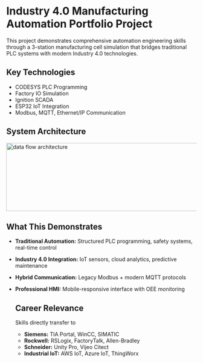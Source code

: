 # Industry 4.0 Manufacturing Automation Portfolio Project
This project demonstrates comprehensive automation engineering skills through a 3-station manufacturing cell simulation that bridges traditional PLC systems with modern Industry 4.0 technologies.

## Key Technologies
- CODESYS PLC Programming
- Factory IO Simulation
- Ignition SCADA
- ESP32 IoT Integration
- Modbus, MQTT, Ethernet/IP Communication

## System Architecture
<img width="628" height="181" alt="data flow architecture" src="https://github.com/user-attachments/assets/0486ecc9-a23a-4eea-92b1-15bb19bcfb24" />

## What This Demonstrates
- **Traditional Automation:** Structured PLC programming, safety systems, real-time control
- **Industry 4.0 Integration:** IoT sensors, cloud analytics, predictive maintenance
- **Hybrid Communication:** Legacy Modbus + modern MQTT protocols
- **Professional HMI:** Mobile-responsive interface with OEE monitoring

  ## Career Relevance
  Skills directly transfer to
  - **Siemens:** TIA Portal, WinCC, SIMATIC
  - **Rockwell:** RSLogix, FactoryTalk, Allen-Bradley
  - **Schneider:** Unity Pro, Vijeo Citect
  - **Industrial IoT:** AWS IoT, Azure IoT, ThingWorx
